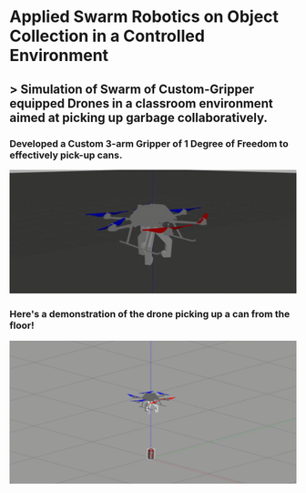 # Applied Swarm Robotics on Object Collection in a Controlled Environment

## > Simulation of Swarm of Custom-Gripper equipped Drones in a classroom environment aimed at picking up garbage collaboratively.

### Developed a Custom 3-arm Gripper of 1 Degree of Freedom to effectively pick-up cans.
![Alt Text](gallery/gripper_firefly.gif)

### Here's a demonstration of the drone picking up a can from the floor!
![Alt Text](gallery/can_grab.gif)
